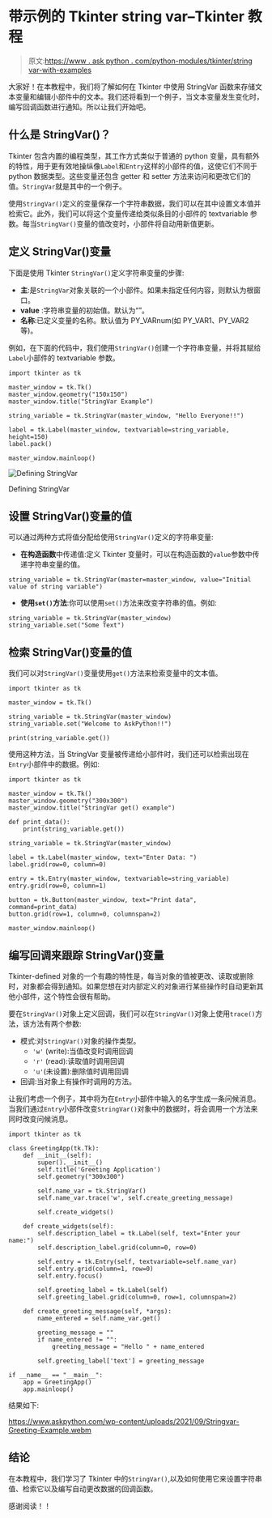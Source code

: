 # 带示例的 Tkinter string var–Tkinter 教程

> 原文:[https://www . ask python . com/python-modules/tkinter/string var-with-examples](https://www.askpython.com/python-modules/tkinter/stringvar-with-examples)

大家好！在本教程中，我们将了解如何在 Tkinter 中使用 StringVar 函数来存储文本变量和编辑小部件中的文本。我们还将看到一个例子，当文本变量发生变化时，编写回调函数进行通知。所以让我们开始吧。

## 什么是 StringVar()？

Tkinter 包含内置的编程类型，其工作方式类似于普通的 python 变量，具有额外的特性，用于更有效地操纵像`Label`和`Entry`这样的小部件的值，这使它们不同于 python 数据类型。这些变量还包含 getter 和 setter 方法来访问和更改它们的值。`StringVar`就是其中的一个例子。

使用`StringVar()`定义的变量保存一个字符串数据，我们可以在其中设置文本值并检索它。此外，我们可以将这个变量传递给类似条目的小部件的 textvariable 参数。每当`StringVar()`变量的值改变时，小部件将自动用新值更新。

## 定义 StringVar()变量

下面是使用 Tkinter `StringVar()`定义字符串变量的步骤:

*   **主**:是`StringVar`对象关联的一个小部件。如果未指定任何内容，则默认为根窗口。
*   **value** :字符串变量的初始值。默认为“”。
*   **名称**:已定义变量的名称。默认值为 PY_VARnum(如 PY_VAR1、PY_VAR2 等)。

例如，在下面的代码中，我们使用`StringVar()`创建一个字符串变量，并将其赋给`Label`小部件的 textvariable 参数。

```
import tkinter as tk

master_window = tk.Tk()
master_window.geometry("150x150")
master_window.title("StringVar Example")

string_variable = tk.StringVar(master_window, "Hello Everyone!!")

label = tk.Label(master_window, textvariable=string_variable, height=150)
label.pack()

master_window.mainloop()

```

![Defining StringVar](../Images/60056b414310980e909f597b9bc6fe16.png)

Defining StringVar

## 设置 StringVar()变量的值

可以通过两种方式将值分配给使用`StringVar()`定义的字符串变量:

*   **在构造函数**中传递值:定义 Tkinter 变量时，可以在构造函数的`value`参数中传递字符串变量的值。

```
string_variable = tk.StringVar(master=master_window, value="Initial value of string variable")

```

*   **使用`set()`方法**:你可以使用`set()`方法来改变字符串的值。例如:

```
string_variable = tk.StringVar(master_window)
string_variable.set("Some Text")

```

## 检索 StringVar()变量的值

我们可以对`StringVar()`变量使用`get()`方法来检索变量中的文本值。

```
import tkinter as tk

master_window = tk.Tk()

string_variable = tk.StringVar(master_window)
string_variable.set("Welcome to AskPython!!")

print(string_variable.get())

```

使用这种方法，当 StringVar 变量被传递给小部件时，我们还可以检索出现在`Entry`小部件中的数据。例如:

```
import tkinter as tk

master_window = tk.Tk()
master_window.geometry("300x300")
master_window.title("StringVar get() example")

def print_data():
    print(string_variable.get())

string_variable = tk.StringVar(master_window)

label = tk.Label(master_window, text="Enter Data: ")
label.grid(row=0, column=0)

entry = tk.Entry(master_window, textvariable=string_variable)
entry.grid(row=0, column=1)

button = tk.Button(master_window, text="Print data", command=print_data)
button.grid(row=1, column=0, columnspan=2)

master_window.mainloop()

```

## 编写回调来跟踪 StringVar()变量

Tkinter-defined 对象的一个有趣的特性是，每当对象的值被更改、读取或删除时，对象都会得到通知。如果您想在对内部定义的对象进行某些操作时自动更新其他小部件，这个特性会很有帮助。

要在`StringVar()`对象上定义回调，我们可以在`StringVar()`对象上使用`trace()`方法，该方法有两个参数:

*   模式:对`StringVar()`对象的操作类型。
    *   `'w'` (write):当值改变时调用回调
    *   `'r'` (read):读取值时调用回调
    *   `'u'`(未设置):删除值时调用回调
*   回调:当对象上有操作时调用的方法。

让我们考虑一个例子，其中将为在`Entry`小部件中输入的名字生成一条问候消息。当我们通过`Entry`小部件改变`StringVar()`对象中的数据时，将会调用一个方法来同时改变问候消息。

```
import tkinter as tk

class GreetingApp(tk.Tk):
    def __init__(self):
        super().__init__()
        self.title('Greeting Application')
        self.geometry("300x300")

        self.name_var = tk.StringVar()
        self.name_var.trace('w', self.create_greeting_message)

        self.create_widgets()

    def create_widgets(self):
        self.description_label = tk.Label(self, text="Enter your name:")
        self.description_label.grid(column=0, row=0)

        self.entry = tk.Entry(self, textvariable=self.name_var)
        self.entry.grid(column=1, row=0)
        self.entry.focus()

        self.greeting_label = tk.Label(self)
        self.greeting_label.grid(column=0, row=1, columnspan=2)

    def create_greeting_message(self, *args):
        name_entered = self.name_var.get()

        greeting_message = ""
        if name_entered != "":
            greeting_message = "Hello " + name_entered

        self.greeting_label['text'] = greeting_message

if __name__ == "__main__":
    app = GreetingApp()
    app.mainloop()

```

结果如下:

<https://www.askpython.com/wp-content/uploads/2021/09/Stringvar-Greeting-Example.webm>

## 结论

在本教程中，我们学习了 Tkinter 中的`StringVar()`,以及如何使用它来设置字符串值、检索它以及编写自动更改数据的回调函数。

感谢阅读！！